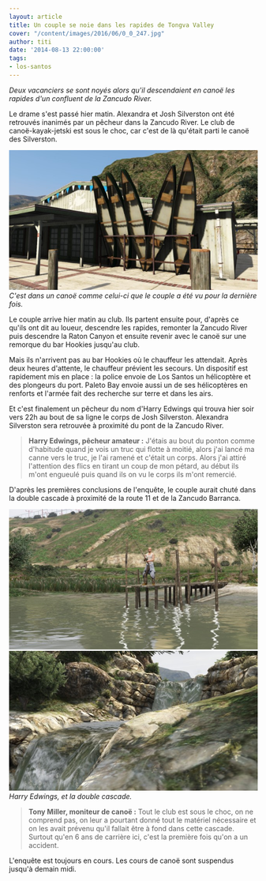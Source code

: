 ```yaml
---
layout: article
title: Un couple se noie dans les rapides de Tongva Valley
cover: "/content/images/2016/06/0_0_247.jpg"
author: titi
date: '2014-08-13 22:00:00'
tags:
- los-santos
---
```


_Deux vacanciers se sont noyés alors qu'il descendaient en canoë les rapides d'un confluent de la Zancudo River._

Le drame s'est passé hier matin. Alexandra et Josh Silverston ont été retrouvés inanimés par un pêcheur dans la Zancudo River. Le club de canoë-kayak-jetski est sous le choc, car c'est de là qu'était parti le canoë des Silverston.

![C'est dans un canoë comme celui-ci que le couple a été vu pour la dernière fois.](/content/images/2016/06/0_0%20%281%29_18.jpg)
_C'est dans un canoë comme celui-ci que le couple a été vu pour la dernière fois._

Le couple arrive hier matin au club. Ils partent ensuite pour, d'après ce qu'ils ont dit au loueur, descendre les rapides, remonter la Zancudo River puis descendre la Raton Canyon et ensuite revenir avec le canoë sur une remorque du bar Hookies jusqu'au club.

Mais ils n'arrivent pas au bar Hookies où le chauffeur les attendait. Après deux heures d'attente, le chauffeur prévient les secours. Un dispositif est rapidement mis en place : la police envoie de Los Santos un hélicoptère et des plongeurs du port. Paleto Bay envoie aussi un de ses hélicoptères en renforts et l'armée fait des recherche sur terre et dans les airs.

Et c'est finalement un pêcheur du nom d'Harry Edwings qui trouva hier soir vers 22h au bout de sa ligne le corps de Josh Silverston. Alexandra Silverston sera retrouvée à proximité du pont de la Zancudo River.

> **Harry Edwings, pêcheur amateur :** J'étais au bout du ponton comme d'habitude quand je vois un truc qui flotte à moitié, alors j'ai lancé ma canne vers le truc, je l'ai ramené et c'était un corps. Alors j'ai attiré l'attention des flics en tirant un coup de mon pétard, au début ils m'ont engueulé puis quand ils on vu le corps ils m'ont remercié.

D'après les premières conclusions de l'enquête, le couple aurait chuté dans la double cascade à proximité de la route 11 et de la Zancudo Barranca.

![](/content/images/2016/06/0_0%20%282%29_15.jpg)
![Harry Edwings, et la double cascade.](/content/images/2016/06/0_0%20%283%29_13.jpg)
_Harry Edwings, et la double cascade._

> **Tony Miller, moniteur de canoë :** Tout le club est sous le choc, on ne comprend pas, on leur a pourtant donné tout le matériel nécessaire et on les avait prévenu qu'il fallait être à fond dans cette cascade. Surtout qu'en 6 ans de carrière ici, c'est la première fois qu'on a un accident.

L'enquête est toujours en cours. Les cours de canoë sont suspendus jusqu'à demain midi.